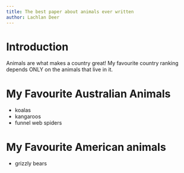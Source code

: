 ```yaml
---
title: The best paper about animals ever written
author: Lachlan Deer
---
```


# Introduction

Animals are what makes a country great!
My favourite country ranking depends ONLY on the animals that live in it.

# My Favourite Australian Animals

* koalas
* kangaroos
* funnel web spiders

# My Favourite American animals

* grizzly bears
